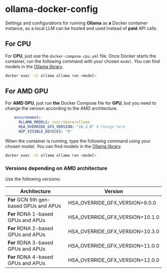# ollama-docker-config  
Settings and configurations for running **Ollama** as **a** Docker container instance, so a local LLM can be hosted and used instead of **paid** API calls.  

## For CPU  
For **CPU**, just use the `docker-compose-cpu.yml` file. Once Docker starts the container, run the following command with your chosen `model`. You can find models in the [Ollama library](https://ollama.com/library).  

```bash
docker exec -it ollama ollama run <model>
```

## For AMD GPU  
For **AMD GPU**, just run **the** Docker Compose file for **GPU**, but you need to change the version according to the AMD architecture.  

```yaml
    environment:
      OLLAMA_MODELS: /usr/share/ollama
      HSA_OVERRIDE_GFX_VERSION: "10.3.0" # Change here
      HIP_VISIBLE_DEVICES: "0"
```

When the container is running, type the following command using your chosen model. You can find models in the [Ollama library](https://ollama.com/library).  

```bash
docker exec -it ollama ollama run <model>
```

### Versions **depending** on AMD architecture  

Use the following versions:  

| Architecture                      | Version                        |
|------------------------------------|--------------------------------|
| **For** GCN 5th gen-based GPUs and APUs | HSA_OVERRIDE_GFX_VERSION=9.0.0  |
| **For** RDNA 1-based GPUs and APUs      | HSA_OVERRIDE_GFX_VERSION=10.1.0 |
| **For** RDNA 2-based GPUs and APUs      | HSA_OVERRIDE_GFX_VERSION=10.3.0 |
| **For** RDNA 3-based GPUs and APUs      | HSA_OVERRIDE_GFX_VERSION=11.0.0 |
| **For** RDNA 4-based GPUs and APUs      | HSA_OVERRIDE_GFX_VERSION=12.0.0 |
